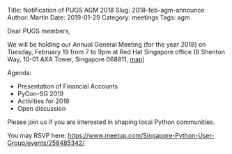 Title: Notification of PUGS AGM 2018
Slug: 2018-feb-agm-announce
Author: Martin
Date: 2019-01-29
Category: meetings
Tags: agm

Dear PUGS members,

We will be holding our Annual General Meeting (for the year 2018) on Tuesday, February 19 from 7 to
9pm at Red Hat Singapore office (8 Shenton Way, 10-01 AXA Tower, Singapore
068811,
[map](https://encrypted.google.com/maps/place/Red+Hat/@1.275445,103.8469478,18z/data=!4m5!3m4!1s0x0:0x166080ad6b7de256!8m2!3d1.2757561!4d103.8472804?hl=en))

Agenda:

* Presentation of Financial Accounts
* PyCon-SG 2019
* Activities for 2019
* Open discussion

Please join us if you are interested in shaping local Python communities. 

You may RSVP here: https://www.meetup.com/Singapore-Python-User-Group/events/258485342/